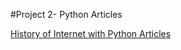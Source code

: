 #Project 2- Python Articles


[History of Internet with Python Articles](http://ug5project2f.eastus.azurecontainer.io/article1.html)